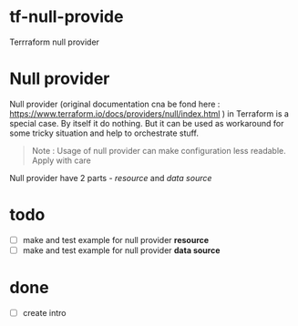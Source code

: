 # tf-null-provide
Terrraform null provider

# Null provider
Null provider (original documentation cna be fond here : https://www.terraform.io/docs/providers/null/index.html ) in Terraform is a special case. By itself it do nothing. But it can be used as workaround for some tricky situation and help to orchestrate stuff.
> Note : Usage of null provider can make configuration less readable. Apply with care

Null provider have 2 parts - *resource* and *data source*




# todo

- [ ] make and test example for null provider **resource**
- [ ] make and test example for null provider **data source**

# done

- [ ] create intro

